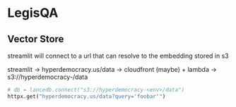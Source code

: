 # LegisQA

## Vector Store

streamlit will connect to a url that can resolve to the embedding stored in s3

streamlit -> hyperdemocracy.us/data -> cloudfront (maybe) + lambda -> s3://hyperdemocracy-<env>/data

```python
# db = lancedb.connect("s3://hyperdemocracy-<env>/data")
httpx.get("hyperdemocracy.us/data?query='foobar'")
```
